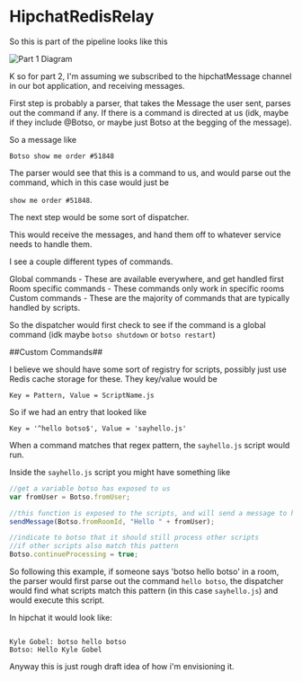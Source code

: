 HipchatRedisRelay
=================
So this is part of the pipeline looks like this


![Part 1 Diagram](http://i.imgur.com/xM0QtXw.png)

K so for part 2, I'm assuming we subscribed to the hipchatMessage channel in our bot application, and receiving messages.

First step is probably a parser, that takes the Message the user sent, parses out the command if any.  If there is a command is 
directed at us (idk, maybe if they include @Botso, or maybe just Botso at the begging of the message).

So a message like

``Botso show me order #51848``

The parser would see that this is a command to us, and would parse out the command, which in this case would just be

``show me order #51848``.

The next step would be some sort of dispatcher.

This would receive the messages, and hand them off to whatever service needs to handle them.

I see a couple different types of commands.

Global commands - These are available everywhere, and get handled first
Room specific commands - These commands only work in specific rooms
Custom commands - These are the majority of commands that are typically handled by scripts.


So the dispatcher would first check to see if the command is a global command (idk maybe ``botso shutdown`` or ``botso restart``)

##Custom Commands##

I believe we should have some sort of registry for scripts, possibly just use Redis cache storage for these.  They key/value would be

``Key = Pattern, Value = ScriptName.js``

So if we had an entry that looked like

``Key = '^hello botso$', Value = 'sayhello.js'``

When a command matches that regex pattern, the ``sayhello.js`` script would run.

Inside the ``sayhello.js`` script you might have something like 

```js
//get a variable botso has exposed to us
var fromUser = Botso.fromUser;

//this function is exposed to the scripts, and will send a message to hipchat
sendMessage(Botso.fromRoomId, "Hello " + fromUser);

//indicate to botso that it should still process other scripts 
//if other scripts also match this pattern
Botso.continueProcessing = true;
```


So following this example, if someone says 'botso hello botso' in a room, the parser would first parse out the command
``hello botso``, the dispatcher would find what scripts match this pattern (in this case ``sayhello.js``) and would execute
this script.

In hipchat it would look like:

```

Kyle Gobel: botso hello botso
Botso: Hello Kyle Gobel

```


Anyway this is just rough draft idea of how i'm envisioning it.
```
